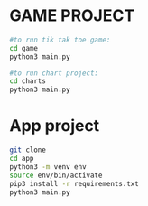 # GAME PROJECT

```sh
#to run tik tak toe game:
cd game
python3 main.py
``` 

```sh
#to run chart project:
cd charts
python3 main.py
``` 

# App project
```sh
git clone
cd app
python3 -m venv env
source env/bin/activate
pip3 install -r requirements.txt
python3 main.py
``` 



